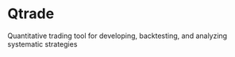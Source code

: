 # Qtrade
Quantitative trading tool for developing, backtesting, and analyzing systematic strategies
